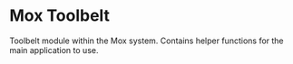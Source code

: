 # Mox Toolbelt

Toolbelt module within the Mox system. Contains helper functions for the main application to use.